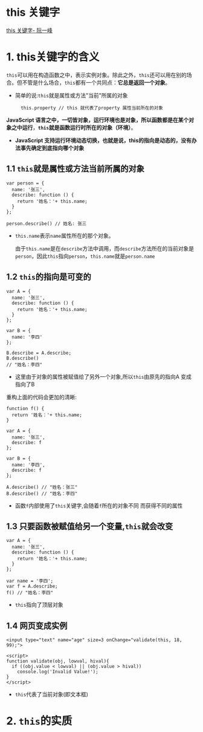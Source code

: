 # this 关键字

[this 关键字- 阮一峰](https://wangdoc.com/javascript/oop/this.html)


# 1. this关键字的含义

`this`可以用在构造函数之中，表示实例对象。除此之外，`this`还可以用在别的场合。但不管是什么场合，`this`都有一个共同点：**它总是返回一个对象**。

- 简单的说:`this`就是属性或方法"当前"所属的对象

		this.property // this 就代表了property 属性当前所在的对象

**JavaScript 语言之中，一切皆对象，运行环境也是对象，所以函数都是在某个对象之中运行**，**`this`就是函数运行时所在的对象（环境）**。

- **JavaScript 支持运行环境动态切换，也就是说，this的指向是动态的，没有办法事先确定到底指向哪个对象**




## 1.1 `this`就是属性或方法当前所属的对象

	var person = {
	  name: '张三',
	  describe: function () {
	    return '姓名：'+ this.name;
	  }
	};
	
	person.describe() // 姓名: 张三

- `this.name`表示`name`属性所在的那个对象。

	由于`this.name`是在`describe`方法中调用，而`describe`方法所在的当前对象是`person`，因此`this`指向`person`，`this.name`就是`person.name`

## 1.2 `this`的指向是可变的

	var A = {
	  name: '张三',
	  describe: function () {
	    return '姓名：'+ this.name;
	  }
	};
	
	var B = {
	  name: '李四'
	};
	
	B.describe = A.describe;
	B.describe()
	// "姓名：李四"

- 这里由于对象的属性被赋值给了另外一个对象,所以`this`由原先的指向A 变成指向了B


重构上面的代码会更加的清晰:

	function f() {
	  return '姓名：'+ this.name;
	}
	
	var A = {
	  name: '张三',
	  describe: f
	};
	
	var B = {
	  name: '李四',
	  describe: f
	};
	
	A.describe() // "姓名：张三"
	B.describe() // "姓名：李四"

- 函数`f`内部使用了`this`关键字,会随着`f`所在的对象不同 而获得不同的属性


## 1.3 只要函数被赋值给另一个变量,`this`就会改变

	var A = {
	  name: '张三',
	  describe: function () {
	    return '姓名：'+ this.name;
	  }
	};
	
	var name = '李四';
	var f = A.describe;
	f() // "姓名：李四"

- `this`指向了顶层对象


## 1.4 网页变成实例

	<input type="text" name="age" size=3 onChange="validate(this, 18, 99);">
	
	<script>
	function validate(obj, lowval, hival){
	  if ((obj.value < lowval) || (obj.value > hival))
	    console.log('Invalid Value!');
	}
	</script>

- `this`代表了当前对象(即文本框)

# 2. `this`的实质